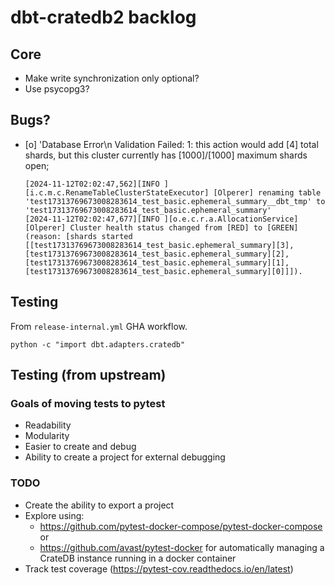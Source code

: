 # dbt-cratedb2 backlog

## Core
- Make write synchronization only optional?
- Use psycopg3?

## Bugs?
- [o] 'Database Error\n  Validation Failed: 1: this action would add [4] total shards, but this cluster currently has [1000]/[1000] maximum shards open;
   ```
   [2024-11-12T02:02:47,562][INFO ][i.c.m.c.RenameTableClusterStateExecutor] [Olperer] renaming table 'test17313769673008283614_test_basic.ephemeral_summary__dbt_tmp' to 'test17313769673008283614_test_basic.ephemeral_summary'
   [2024-11-12T02:02:47,677][INFO ][o.e.c.r.a.AllocationService] [Olperer] Cluster health status changed from [RED] to [GREEN] (reason: [shards started [[test17313769673008283614_test_basic.ephemeral_summary][3], [test17313769673008283614_test_basic.ephemeral_summary][2], [test17313769673008283614_test_basic.ephemeral_summary][1], [test17313769673008283614_test_basic.ephemeral_summary][0]]]).
   ```

## Testing
From `release-internal.yml` GHA workflow.
```shell
python -c "import dbt.adapters.cratedb"
```

## Testing (from upstream)

###  Goals of moving tests to pytest
* Readability
* Modularity
* Easier to create and debug
* Ability to create a project for external debugging

### TODO
* Create the ability to export a project
* Explore using:
  *  https://github.com/pytest-docker-compose/pytest-docker-compose or
  *  https://github.com/avast/pytest-docker for automatically managing a CrateDB instance running in a docker container
* Track test coverage (https://pytest-cov.readthedocs.io/en/latest)
